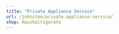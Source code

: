 ```yaml
---
title: "Private Appliance Service"
url: /johnston/private-appliance-service/
shop: Haushaltsgeräte
---
```

